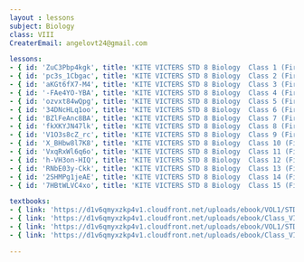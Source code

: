 ```yaml
--- 
layout : lessons 
subject: Biology 
class: VIII
CreaterEmail: angelovt24@gmail.com

lessons: 
- { id: 'ZuC3Pbp4kgk', title: 'KITE VICTERS STD 8 Biology  Class 1 (First Bell-ഫസ്റ്റ് ബെല്‍)' }
- { id: 'pc3s_1Cbgac', title: 'KITE VICTERS STD 8 Biology  Class 2 (First Bell-ഫസ്റ്റ് ബെല്‍)' }
- { id: 'aKGt6fX7-M4', title: 'KITE VICTERS STD 8 Biology  Class 3 (First Bell-ഫസ്റ്റ് ബെല്‍)' }
- { id: '-FAe4YO-YBA', title: 'KITE VICTERS STD 8 Biology  Class 4 (First Bell-ഫസ്റ്റ് ബെല്‍)' }
- { id: 'ozvxt84wQpg', title: 'KITE VICTERS STD 8 Biology  Class 5 (First Bell-ഫസ്റ്റ് ബെല്‍)' }
- { id: '34DNcHLq1oo', title: 'KITE VICTERS STD 8 Biology  Class 6 (First Bell-ഫസ്റ്റ് ബെല്‍)' }
- { id: 'BZlFeAnc8BA', title: 'KITE VICTERS STD 8 Biology  Class 7 (First Bell-ഫസ്റ്റ് ബെല്‍)' }
- { id: 'fkXKYJN47lk', title: 'KITE VICTERS STD 8 Biology  Class 8 (First Bell-ഫസ്റ്റ് ബെല്‍)' }
- { id: 'V1O3s8cZ_rc', title: 'KITE VICTERS STD 8 Biology  Class 9 (First Bell-ഫസ്റ്റ് ബെല്‍)' }
- { id: 'X_BHbw8l7K8', title: 'KITE VICTERS STD 8 Biology  Class 10 (First Bell-ഫസ്റ്റ് ബെല്‍)' }
- { id: 'VxqRxWl6q6o', title: 'KITE VICTERS STD 8 Biology  Class 11 (First Bell-ഫസ്റ്റ് ബെല്‍)' }
- { id: 'h-VH3on-HIQ', title: 'KITE VICTERS STD 8 Biology  Class 12 (First Bell-ഫസ്റ്റ് ബെല്‍)' }
- { id: 'RNbE03y-Ckk', title: 'KITE VICTERS STD 8 Biology  Class 13 (First Bell-ഫസ്റ്റ് ബെല്‍)' }
- { id: '2SHMPg1jeAE', title: 'KITE VICTERS STD 8 Biology  Class 14 (First Bell-ഫസ്റ്റ് ബെല്‍)' }
- { id: '7HBtWLVC4xo', title: 'KITE VICTERS STD 8 Biology  Class 15 (First Bell-ഫസ്റ്റ് ബെല്‍)' }

textbooks:
- { link: 'https://d1v6qmyxzkp4v1.cloudfront.net/uploads/ebook/VOL1/STD8/BasicScienceEnglish/BasicScienceEnglish.pdf', title: 'Basic science Part-1' , medium: 'English' }
- { link: 'https://d1v6qmyxzkp4v1.cloudfront.net/uploads/ebook/Class_VIII/Basic%20Science%20English/BasicScienceEnglish.pdf', title: 'Basic science Part-2' , medium: 'English' }
- { link: 'https://d1v6qmyxzkp4v1.cloudfront.net/uploads/ebook/VOL1/STD8/BasicScienceMalayalam/BasicScienceMalayalam.pdf', title: 'Basic science Part-1' , medium: 'Malayalam' }
- { link: 'https://d1v6qmyxzkp4v1.cloudfront.net/uploads/ebook/Class_VIII/Basic%20Science%20Malayalam/BasicScienceMalayalam.pdf', title: 'Basic science Part-2' , medium: 'Malayalam' }

---  
```

